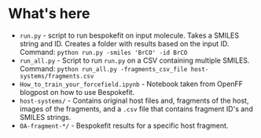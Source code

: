 # What's here

- `run.py` - script to run bespokefit on input molecule. Takes a SMILES string and ID. Creates a folder with results based on the input ID. Command: ```python run.py -smiles 'BrCO' -id BrCO```
- `run_all.py` - Script to run `run.py` on a CSV containing multiple SMILES. Command: `python run_all.py -fragments_csv_file host-systems/fragments.csv`
- `How_to_train_your_forcefield.ipynb` - Notebook taken from OpenFF blogpost on how to use Bespokefit.
- `host-systems/` - Contains original host files and, fragments of the host, images of the fragments, and a `.csv` file that contains fragment ID's and SMILES strings.
- `OA-fragment-*/` - Bespokefit results for a specific host fragment.
